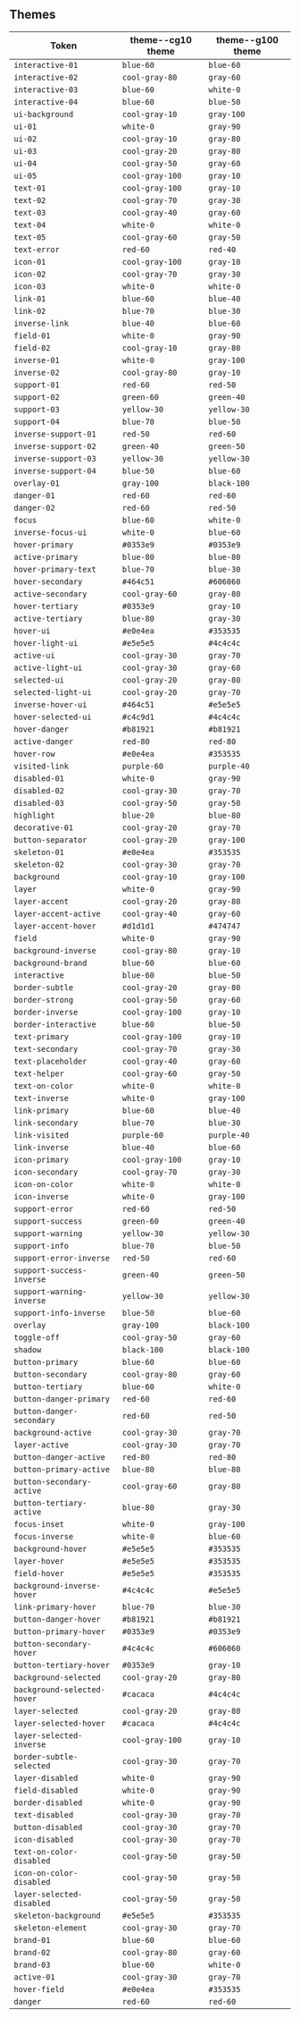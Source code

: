 ## Themes

| Token | theme--cg10 theme | theme--g100 theme | 
| ----- |  --- |  --- | 
| `interactive-01` |  `blue-60` |  `blue-60` | 
| `interactive-02` |  `cool-gray-80` |  `gray-60` | 
| `interactive-03` |  `blue-60` |  `white-0` | 
| `interactive-04` |  `blue-60` |  `blue-50` | 
| `ui-background` |  `cool-gray-10` |  `gray-100` | 
| `ui-01` |  `white-0` |  `gray-90` | 
| `ui-02` |  `cool-gray-10` |  `gray-80` | 
| `ui-03` |  `cool-gray-20` |  `gray-80` | 
| `ui-04` |  `cool-gray-50` |  `gray-60` | 
| `ui-05` |  `cool-gray-100` |  `gray-10` | 
| `text-01` |  `cool-gray-100` |  `gray-10` | 
| `text-02` |  `cool-gray-70` |  `gray-30` | 
| `text-03` |  `cool-gray-40` |  `gray-60` | 
| `text-04` |  `white-0` |  `white-0` | 
| `text-05` |  `cool-gray-60` |  `gray-50` | 
| `text-error` |  `red-60` |  `red-40` | 
| `icon-01` |  `cool-gray-100` |  `gray-10` | 
| `icon-02` |  `cool-gray-70` |  `gray-30` | 
| `icon-03` |  `white-0` |  `white-0` | 
| `link-01` |  `blue-60` |  `blue-40` | 
| `link-02` |  `blue-70` |  `blue-30` | 
| `inverse-link` |  `blue-40` |  `blue-60` | 
| `field-01` |  `white-0` |  `gray-90` | 
| `field-02` |  `cool-gray-10` |  `gray-80` | 
| `inverse-01` |  `white-0` |  `gray-100` | 
| `inverse-02` |  `cool-gray-80` |  `gray-10` | 
| `support-01` |  `red-60` |  `red-50` | 
| `support-02` |  `green-60` |  `green-40` | 
| `support-03` |  `yellow-30` |  `yellow-30` | 
| `support-04` |  `blue-70` |  `blue-50` | 
| `inverse-support-01` |  `red-50` |  `red-60` | 
| `inverse-support-02` |  `green-40` |  `green-50` | 
| `inverse-support-03` |  `yellow-30` |  `yellow-30` | 
| `inverse-support-04` |  `blue-50` |  `blue-60` | 
| `overlay-01` |  `gray-100` |  `black-100` | 
| `danger-01` |  `red-60` |  `red-60` | 
| `danger-02` |  `red-60` |  `red-50` | 
| `focus` |  `blue-60` |  `white-0` | 
| `inverse-focus-ui` |  `white-0` |  `blue-60` | 
| `hover-primary` |  `#0353e9` |  `#0353e9` | 
| `active-primary` |  `blue-80` |  `blue-80` | 
| `hover-primary-text` |  `blue-70` |  `blue-30` | 
| `hover-secondary` |  `#464c51` |  `#606060` | 
| `active-secondary` |  `cool-gray-60` |  `gray-80` | 
| `hover-tertiary` |  `#0353e9` |  `gray-10` | 
| `active-tertiary` |  `blue-80` |  `gray-30` | 
| `hover-ui` |  `#e0e4ea` |  `#353535` | 
| `hover-light-ui` |  `#e5e5e5` |  `#4c4c4c` | 
| `active-ui` |  `cool-gray-30` |  `gray-70` | 
| `active-light-ui` |  `cool-gray-30` |  `gray-60` | 
| `selected-ui` |  `cool-gray-20` |  `gray-80` | 
| `selected-light-ui` |  `cool-gray-20` |  `gray-70` | 
| `inverse-hover-ui` |  `#464c51` |  `#e5e5e5` | 
| `hover-selected-ui` |  `#c4c9d1` |  `#4c4c4c` | 
| `hover-danger` |  `#b81921` |  `#b81921` | 
| `active-danger` |  `red-80` |  `red-80` | 
| `hover-row` |  `#e0e4ea` |  `#353535` | 
| `visited-link` |  `purple-60` |  `purple-40` | 
| `disabled-01` |  `white-0` |  `gray-90` | 
| `disabled-02` |  `cool-gray-30` |  `gray-70` | 
| `disabled-03` |  `cool-gray-50` |  `gray-50` | 
| `highlight` |  `blue-20` |  `blue-80` | 
| `decorative-01` |  `cool-gray-20` |  `gray-70` | 
| `button-separator` |  `cool-gray-20` |  `gray-100` | 
| `skeleton-01` |  `#e0e4ea` |  `#353535` | 
| `skeleton-02` |  `cool-gray-30` |  `gray-70` | 
| `background` |  `cool-gray-10` |  `gray-100` | 
| `layer` |  `white-0` |  `gray-90` | 
| `layer-accent` |  `cool-gray-20` |  `gray-80` | 
| `layer-accent-active` |  `cool-gray-40` |  `gray-60` | 
| `layer-accent-hover` |  `#d1d1d1` |  `#474747` | 
| `field` |  `white-0` |  `gray-90` | 
| `background-inverse` |  `cool-gray-80` |  `gray-10` | 
| `background-brand` |  `blue-60` |  `blue-60` | 
| `interactive` |  `blue-60` |  `blue-50` | 
| `border-subtle` |  `cool-gray-20` |  `gray-80` | 
| `border-strong` |  `cool-gray-50` |  `gray-60` | 
| `border-inverse` |  `cool-gray-100` |  `gray-10` | 
| `border-interactive` |  `blue-60` |  `blue-50` | 
| `text-primary` |  `cool-gray-100` |  `gray-10` | 
| `text-secondary` |  `cool-gray-70` |  `gray-30` | 
| `text-placeholder` |  `cool-gray-40` |  `gray-60` | 
| `text-helper` |  `cool-gray-60` |  `gray-50` | 
| `text-on-color` |  `white-0` |  `white-0` | 
| `text-inverse` |  `white-0` |  `gray-100` | 
| `link-primary` |  `blue-60` |  `blue-40` | 
| `link-secondary` |  `blue-70` |  `blue-30` | 
| `link-visited` |  `purple-60` |  `purple-40` | 
| `link-inverse` |  `blue-40` |  `blue-60` | 
| `icon-primary` |  `cool-gray-100` |  `gray-10` | 
| `icon-secondary` |  `cool-gray-70` |  `gray-30` | 
| `icon-on-color` |  `white-0` |  `white-0` | 
| `icon-inverse` |  `white-0` |  `gray-100` | 
| `support-error` |  `red-60` |  `red-50` | 
| `support-success` |  `green-60` |  `green-40` | 
| `support-warning` |  `yellow-30` |  `yellow-30` | 
| `support-info` |  `blue-70` |  `blue-50` | 
| `support-error-inverse` |  `red-50` |  `red-60` | 
| `support-success-inverse` |  `green-40` |  `green-50` | 
| `support-warning-inverse` |  `yellow-30` |  `yellow-30` | 
| `support-info-inverse` |  `blue-50` |  `blue-60` | 
| `overlay` |  `gray-100` |  `black-100` | 
| `toggle-off` |  `cool-gray-50` |  `gray-60` | 
| `shadow` |  `black-100` |  `black-100` | 
| `button-primary` |  `blue-60` |  `blue-60` | 
| `button-secondary` |  `cool-gray-80` |  `gray-60` | 
| `button-tertiary` |  `blue-60` |  `white-0` | 
| `button-danger-primary` |  `red-60` |  `red-60` | 
| `button-danger-secondary` |  `red-60` |  `red-50` | 
| `background-active` |  `cool-gray-30` |  `gray-70` | 
| `layer-active` |  `cool-gray-30` |  `gray-70` | 
| `button-danger-active` |  `red-80` |  `red-80` | 
| `button-primary-active` |  `blue-80` |  `blue-80` | 
| `button-secondary-active` |  `cool-gray-60` |  `gray-80` | 
| `button-tertiary-active` |  `blue-80` |  `gray-30` | 
| `focus-inset` |  `white-0` |  `gray-100` | 
| `focus-inverse` |  `white-0` |  `blue-60` | 
| `background-hover` |  `#e5e5e5` |  `#353535` | 
| `layer-hover` |  `#e5e5e5` |  `#353535` | 
| `field-hover` |  `#e5e5e5` |  `#353535` | 
| `background-inverse-hover` |  `#4c4c4c` |  `#e5e5e5` | 
| `link-primary-hover` |  `blue-70` |  `blue-30` | 
| `button-danger-hover` |  `#b81921` |  `#b81921` | 
| `button-primary-hover` |  `#0353e9` |  `#0353e9` | 
| `button-secondary-hover` |  `#4c4c4c` |  `#606060` | 
| `button-tertiary-hover` |  `#0353e9` |  `gray-10` | 
| `background-selected` |  `cool-gray-20` |  `gray-80` | 
| `background-selected-hover` |  `#cacaca` |  `#4c4c4c` | 
| `layer-selected` |  `cool-gray-20` |  `gray-80` | 
| `layer-selected-hover` |  `#cacaca` |  `#4c4c4c` | 
| `layer-selected-inverse` |  `cool-gray-100` |  `gray-10` | 
| `border-subtle-selected` |  `cool-gray-30` |  `gray-70` | 
| `layer-disabled` |  `white-0` |  `gray-90` | 
| `field-disabled` |  `white-0` |  `gray-90` | 
| `border-disabled` |  `white-0` |  `gray-90` | 
| `text-disabled` |  `cool-gray-30` |  `gray-70` | 
| `button-disabled` |  `cool-gray-30` |  `gray-70` | 
| `icon-disabled` |  `cool-gray-30` |  `gray-70` | 
| `text-on-color-disabled` |  `cool-gray-50` |  `gray-50` | 
| `icon-on-color-disabled` |  `cool-gray-50` |  `gray-50` | 
| `layer-selected-disabled` |  `cool-gray-50` |  `gray-50` | 
| `skeleton-background` |  `#e5e5e5` |  `#353535` | 
| `skeleton-element` |  `cool-gray-30` |  `gray-70` | 
| `brand-01` |  `blue-60` |  `blue-60` | 
| `brand-02` |  `cool-gray-80` |  `gray-60` | 
| `brand-03` |  `blue-60` |  `white-0` | 
| `active-01` |  `cool-gray-30` |  `gray-70` | 
| `hover-field` |  `#e0e4ea` |  `#353535` | 
| `danger` |  `red-60` |  `red-60` | 

